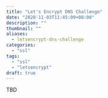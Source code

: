 ```yaml
---
title: "Let's Encrypt DNS Challenge"
date: "2020-11-03T11:45:09+08:00"
description: ""
thumbnail: ""
aliases:
  - letsencrypt-dns-challenge
categories:
  - "ssl"
tags:
  - "ssl"
  - "letsencrypt"
draft: true
---
```


TBD
